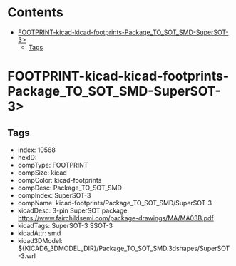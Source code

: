 



Contents
========

* [FOOTPRINT-kicad-kicad-footprints-Package_TO_SOT_SMD-SuperSOT-3>](#footprint-kicad-kicad-footprints-package_to_sot_smd-supersot-3)
	* [Tags](#tags)

# FOOTPRINT-kicad-kicad-footprints-Package_TO_SOT_SMD-SuperSOT-3>

## Tags

- index: 10568
- hexID: 
- oompType: FOOTPRINT
- oompSize: kicad
- oompColor: kicad-footprints
- oompDesc: Package_TO_SOT_SMD
- oompIndex: SuperSOT-3
- oompName: kicad-footprints/Package_TO_SOT_SMD/SuperSOT-3
- kicadDesc: 3-pin SuperSOT package https://www.fairchildsemi.com/package-drawings/MA/MA03B.pdf
- kicadTags: SuperSOT-3 SSOT-3
- kicadAttr: smd
- kicad3DModel: ${KICAD6_3DMODEL_DIR}/Package_TO_SOT_SMD.3dshapes/SuperSOT-3.wrl
